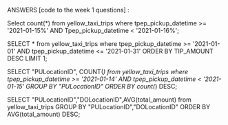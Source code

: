 ANSWERS [code to the week 1 questions] :

Select count(*) from yellow_taxi_trips 
where tpep_pickup_datetime >= '2021-01-15%' AND
Tpep_pickup_datetime < '2021-01-16%';


SELECT * from yellow_taxi_trips
where tpep_pickup_datetime >= '2021-01-01' AND
 tpep_pickup_datetime <= '2021-01-31'
 ORDER BY TIP_AMOUNT DESC LIMIT 1;

 SELECT "PULocationID", COUNT(*) from yellow_taxi_trips
where tpep_pickup_datetime >= '2021-01-14' AND
 tpep_pickup_datetime < '2021-01-15'
 GROUP BY "PULocationID"
 ORDER BY count(*) DESC;

 SELECT "PULocationID","DOLocationID",AVG(total_amount)
from yellow_taxi_trips
GROUP BY "PULocationID","DOLocationID"
ORDER BY AVG(total_amount) DESC;
